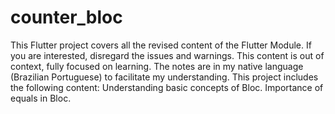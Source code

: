 # counter_bloc

This Flutter project covers all the revised content of the Flutter Module.
If you are interested, disregard the issues and warnings. This content is out of context, fully focused on learning. The notes are in my native language (Brazilian Portuguese) to facilitate my understanding.
This project includes the following content:
Understanding basic concepts of Bloc.
Importance of equals in Bloc.
